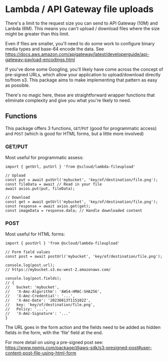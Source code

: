 # Lambda / API Gateway file uploads

There's a limit to the request size you can send to API Gateway (10M) and Lanbda (6M). This means you can't upload / download files where the size might be greater than this limit.

Even if files are smaller, you'll need to do some work to configure binary media types and base-64 encode the data. See https://docs.aws.amazon.com/apigateway/latest/developerguide/api-gateway-payload-encodings.html

If you've done some Googling, you'll likely have come across the concept of pre-signed URLs, which allow your application to upload/download directly to/from s3. This package aims to make implementing that pattern as easy as possible.

There's no magic here, these are straightforward wrapper functions that eliminate complexity and give you what you're likely to need.

## Functions

This package offers 3 functions, `GET`/`PUT` (good for programmatic access) and `POST` (which is good for HTML forms, but a little more involved)

### GET/PUT

Most useful for programmatic assess:

```
import { getUrl, putUrl } 'from @scloud/lambda-fileupload'

// Upload
const put = await putUrl('mybucket', 'key/of/destination/file.png');
const fileData = await // Read in your file
await axios.put(put, fileData);

// Download
const get = await getUrl('mybucket', 'key/of/destination/file.png');
const response = await axios.get(get);
const imageData = response.data; // Handle downloaded content

```

### POST

Most useful for HTML forms:

```
import { postUrl } 'from @scloud/lambda-fileupload'

// Form field values
const post = await postUrl('mybucket', 'key/of/destination/file.png');

console.log(post.url);
// https://mybucket.s3.eu-west-2.amazonaws.com/

console.log(post.fields);
// {
//   bucket: 'mybucket',
//   'X-Amz-Algorithm': 'AWS4-HMAC-SHA256',
//   'X-Amz-Credential': '...',
//   'X-Amz-Date': '20230813T115102Z',
//   key: 'key/of/destination/file.png',
//   Policy: '...',
//   'X-Amz-Signature': '...'
}
```

The URL goes in the form action and the fields need to be added as hidden fields in the form, with the 'file' field at the end.

For more detail on using a pre-signed post see: https://www.npmjs.com/package/@aws-sdk/s3-presigned-post#user-content-post-file-using-html-form